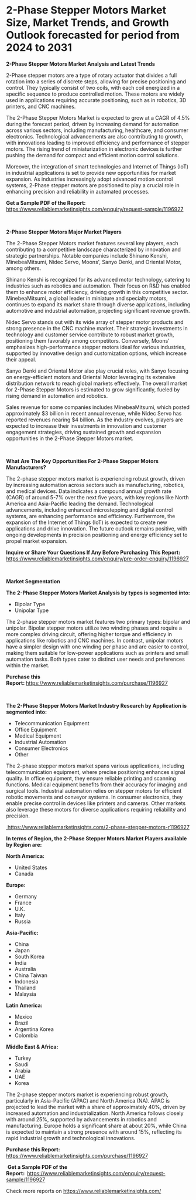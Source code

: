 <p><h1>2-Phase Stepper Motors Market Size, Market Trends, and Growth Outlook forecasted for period from 2024 to 2031</h1></p><p><strong>2-Phase Stepper Motors Market Analysis and Latest Trends</strong></p>
<p><p>2-Phase stepper motors are a type of rotary actuator that divides a full rotation into a series of discrete steps, allowing for precise positioning and control. They typically consist of two coils, with each coil energized in a specific sequence to produce controlled motion. These motors are widely used in applications requiring accurate positioning, such as in robotics, 3D printers, and CNC machines.</p><p>The 2-Phase Stepper Motors Market is expected to grow at a CAGR of 4.5% during the forecast period, driven by increasing demand for automation across various sectors, including manufacturing, healthcare, and consumer electronics. Technological advancements are also contributing to growth, with innovations leading to improved efficiency and performance of stepper motors. The rising trend of miniaturization in electronic devices is further pushing the demand for compact and efficient motion control solutions. </p><p>Moreover, the integration of smart technologies and Internet of Things (IoT) in industrial applications is set to provide new opportunities for market expansion. As industries increasingly adopt advanced motion control systems, 2-Phase stepper motors are positioned to play a crucial role in enhancing precision and reliability in automated processes.</p></p>
<p><strong>Get a Sample PDF of the Report:&nbsp;</strong> <a href="https://www.reliablemarketinsights.com/enquiry/request-sample/1196927?utm_campaign=2010&utm_medium=2&utm_source=Github&utm_content=ia&utm_term=31122024&utm_id=2-phase-stepper-motors">https://www.reliablemarketinsights.com/enquiry/request-sample/1196927</a></p>
<p>&nbsp;</p>
<p><strong>2-Phase Stepper Motors Major Market Players</strong></p>
<p><p>The 2-Phase Stepper Motors market features several key players, each contributing to a competitive landscape characterized by innovation and strategic partnerships. Notable companies include Shinano Kenshi, MinebeaMitsumi, Nidec Servo, Moons', Sanyo Denki, and Oriental Motor, among others.</p><p>Shinano Kenshi is recognized for its advanced motor technology, catering to industries such as robotics and automation. Their focus on R&D has enabled them to enhance motor efficiency, driving growth in this competitive sector. MinebeaMitsumi, a global leader in miniature and specialty motors, continues to expand its market share through diverse applications, including automotive and industrial automation, projecting significant revenue growth.</p><p>Nidec Servo stands out with its wide array of stepper motor products and strong presence in the CNC machine market. Their strategic investments in technology and customer service contribute to robust market growth, positioning them favorably among competitors. Conversely, Moons' emphasizes high-performance stepper motors ideal for various industries, supported by innovative design and customization options, which increase their appeal.</p><p>Sanyo Denki and Oriental Motor also play crucial roles, with Sanyo focusing on energy-efficient motors and Oriental Motor leveraging its extensive distribution network to reach global markets effectively. The overall market for 2-Phase Stepper Motors is estimated to grow significantly, fueled by rising demand in automation and robotics.</p><p>Sales revenue for some companies includes MinebeaMitsumi, which posted approximately $3 billion in recent annual revenue, while Nidec Servo has reported revenues nearing $4 billion. As the industry evolves, players are expected to increase their investments in innovation and customer engagement strategies, driving sustained growth and expansion opportunities in the 2-Phase Stepper Motors market.</p></p>
<p>&nbsp;</p>
<p><strong>What Are The Key Opportunities For 2-Phase Stepper Motors Manufacturers?</strong></p>
<p><p>The 2-phase stepper motors market is experiencing robust growth, driven by increasing automation across sectors such as manufacturing, robotics, and medical devices. Data indicates a compound annual growth rate (CAGR) of around 5-7% over the next five years, with key regions like North America and Asia-Pacific leading the demand. Technological advancements, including enhanced microstepping and digital control systems, are enhancing performance and efficiency. Furthermore, the expansion of the Internet of Things (IoT) is expected to create new applications and drive innovation. The future outlook remains positive, with ongoing developments in precision positioning and energy efficiency set to propel market expansion.</p></p>
<p><strong>Inquire or Share Your Questions If Any Before Purchasing This Report:</strong> <a href="https://www.reliablemarketinsights.com/enquiry/pre-order-enquiry/1196927?utm_campaign=2010&utm_medium=2&utm_source=Github&utm_content=ia&utm_term=31122024&utm_id=2-phase-stepper-motors">https://www.reliablemarketinsights.com/enquiry/pre-order-enquiry/1196927</a></p>
<p>&nbsp;</p>
<p><strong>Market Segmentation</strong></p>
<p><strong>The 2-Phase Stepper Motors Market Analysis by types is segmented into:</strong></p>
<p><ul><li>Bipolar Type</li><li>Unipolar Type</li></ul></p>
<p><p>The 2-phase stepper motors market features two primary types: bipolar and unipolar. Bipolar stepper motors utilize two winding phases and require a more complex driving circuit, offering higher torque and efficiency in applications like robotics and CNC machines. In contrast, unipolar motors have a simpler design with one winding per phase and are easier to control, making them suitable for low-power applications such as printers and small automation tasks. Both types cater to distinct user needs and preferences within the market.</p></p>
<p><strong>Purchase this Report:&nbsp;</strong><a href="https://www.reliablemarketinsights.com/purchase/1196927?utm_campaign=2010&utm_medium=2&utm_source=Github&utm_content=ia&utm_term=31122024&utm_id=2-phase-stepper-motors">https://www.reliablemarketinsights.com/purchase/1196927</a></p>
<p>&nbsp;</p>
<p><strong>The 2-Phase Stepper Motors Market Industry Research by Application is segmented into:</strong></p>
<p><ul><li>Telecommunication Equipment</li><li>Office Equipment</li><li>Medical Equipment</li><li>Industrial Automation</li><li>Consumer Electronics</li><li>Other</li></ul></p>
<p><p>The 2-phase stepper motors market spans various applications, including telecommunication equipment, where precise positioning enhances signal quality. In office equipment, they ensure reliable printing and scanning functions. Medical equipment benefits from their accuracy for imaging and surgical tools. Industrial automation relies on stepper motors for efficient robotic movements and conveyor systems. In consumer electronics, they enable precise control in devices like printers and cameras. Other markets also leverage these motors for diverse applications requiring reliability and precision.</p></p>
<p><a href="https://www.reliablemarketinsights.com/2-phase-stepper-motors-r1196927?utm_campaign=2010&utm_medium=2&utm_source=Github&utm_content=ia&utm_term=31122024&utm_id=2-phase-stepper-motors">&nbsp;https://www.reliablemarketinsights.com/2-phase-stepper-motors-r1196927</a></p>
<p><strong>In terms of Region, the 2-Phase Stepper Motors Market Players available by Region are:</strong></p>
<p>
    <p> <strong> North America: </strong>
        <ul>
            <li>United States</li>
            <li>Canada</li>
        </ul>
        </p> 
    <p> <strong> Europe: </strong>
        <ul>
            <li>Germany</li>
            <li>France</li>
            <li>U.K.</li>
            <li>Italy</li>
            <li>Russia</li>
        </ul>
        </p> 
    <p> <strong> Asia-Pacific: </strong>
        <ul>
            <li>China</li>
            <li>Japan</li>
            <li>South Korea</li>
            <li>India</li>
            <li>Australia</li>
            <li>China Taiwan</li>
            <li>Indonesia</li>
            <li>Thailand</li>
            <li>Malaysia</li>
        </ul>
        </p> 
    <p> <strong> Latin America: </strong>
        <ul>
            <li>Mexico</li>
            <li>Brazil</li>
            <li>Argentina Korea</li>
            <li>Colombia</li>
        </ul>
        </p> 
    <p> <strong> Middle East & Africa: </strong>
        <ul>
            <li>Turkey</li>
            <li>Saudi</li>
            <li>Arabia</li>
            <li>UAE</li>
            <li>Korea</li>
        </ul>
    </p>
    </p>
<p><p>The 2-phase stepper motors market is experiencing robust growth, particularly in Asia-Pacific (APAC) and North America (NA). APAC is projected to lead the market with a share of approximately 40%, driven by increased automation and industrialization. North America follows closely with around 25%, supported by advancements in robotics and manufacturing. Europe holds a significant share at about 20%, while China is expected to maintain a strong presence with around 15%, reflecting its rapid industrial growth and technological innovations.</p></p>
<p><strong>Purchase this Report: </strong><a href="https://www.reliablemarketinsights.com/purchase/1196927?utm_campaign=2010&utm_medium=2&utm_source=Github&utm_content=ia&utm_term=31122024&utm_id=2-phase-stepper-motors">https://www.reliablemarketinsights.com/purchase/1196927</a></p>
<p>&nbsp;<strong>Get a Sample PDF of the Report:&nbsp;&nbsp;</strong><a href="https://www.reliablemarketinsights.com/enquiry/request-sample/1196927?utm_campaign=2010&utm_medium=2&utm_source=Github&utm_content=ia&utm_term=31122024&utm_id=2-phase-stepper-motors">https://www.reliablemarketinsights.com/enquiry/request-sample/1196927</a></p>
<p><strong></strong></p>
<p>Check more reports on <a href="https://www.reliablemarketinsights.com/?utm_campaign=2010&utm_medium=2&utm_source=Github&utm_content=ia&utm_term=31122024&utm_id=2-phase-stepper-motors">https://www.reliablemarketinsights.com/</a></p>